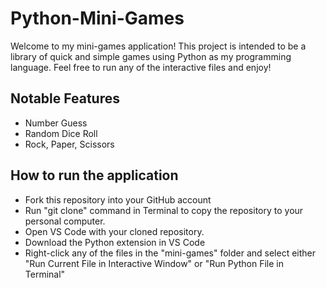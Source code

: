 # Python-Mini-Games

Welcome to my mini-games application! This project is intended to be a library of quick and simple games using Python as my programming language. Feel free to run any of the interactive files and enjoy!

## Notable Features
- Number Guess
- Random Dice Roll
- Rock, Paper, Scissors

## How to run the application
- Fork this repository into your GitHub account
- Run "git clone" command in Terminal to copy the repository to your personal computer.
- Open VS Code with your cloned repository.
- Download the Python extension in VS Code
- Right-click any of the files in the "mini-games" folder and select either "Run Current File in Interactive Window" or "Run Python File in Terminal"